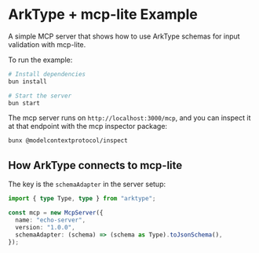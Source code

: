 # ArkType + mcp-lite Example

A simple MCP server that shows how to use ArkType schemas for input validation with mcp-lite.

To run the example:

```bash
# Install dependencies
bun install

# Start the server
bun start
```

The mcp server runs on `http://localhost:3000/mcp`, and you can inspect it at that endpoint with the mcp inspector package:

```bash
bunx @modelcontextprotocol/inspect
```

## How ArkType connects to mcp-lite

The key is the `schemaAdapter` in the server setup:

```typescript
import { type Type, type } from "arktype";

const mcp = new McpServer({
  name: "echo-server",
  version: "1.0.0",
  schemaAdapter: (schema) => (schema as Type).toJsonSchema(),
});
```
